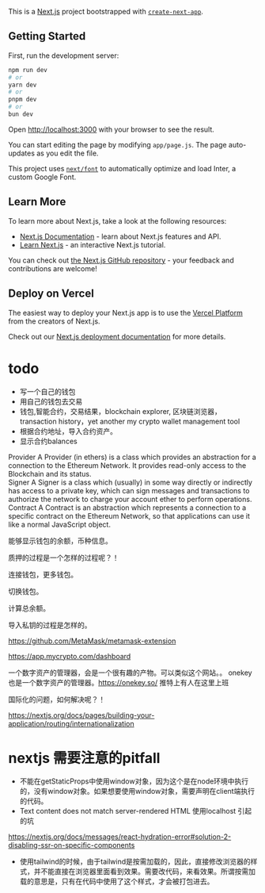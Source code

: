 This is a [Next.js](https://nextjs.org/) project bootstrapped with [`create-next-app`](https://github.com/vercel/next.js/tree/canary/packages/create-next-app).

## Getting Started

First, run the development server:

```bash
npm run dev
# or
yarn dev
# or
pnpm dev
# or
bun dev
```

Open [http://localhost:3000](http://localhost:3000) with your browser to see the result.

You can start editing the page by modifying `app/page.js`. The page auto-updates as you edit the file.

This project uses [`next/font`](https://nextjs.org/docs/basic-features/font-optimization) to automatically optimize and load Inter, a custom Google Font.

## Learn More

To learn more about Next.js, take a look at the following resources:

- [Next.js Documentation](https://nextjs.org/docs) - learn about Next.js features and API.
- [Learn Next.js](https://nextjs.org/learn) - an interactive Next.js tutorial.

You can check out [the Next.js GitHub repository](https://github.com/vercel/next.js/) - your feedback and contributions are welcome!

## Deploy on Vercel

The easiest way to deploy your Next.js app is to use the [Vercel Platform](https://vercel.com/new?utm_medium=default-template&filter=next.js&utm_source=create-next-app&utm_campaign=create-next-app-readme) from the creators of Next.js.

Check out our [Next.js deployment documentation](https://nextjs.org/docs/deployment) for more details.


# todo

- 写一个自己的钱包
- 用自己的钱包去交易
- 钱包,智能合约，交易结果，blockchain explorer, 区块链浏览器， transaction history，yet another my crypto wallet management tool 
- 根据合约地址，导入合约资产。
- 显示合约balances


Provider	A Provider (in ethers) is a class which provides an abstraction for a connection to the Ethereum Network. It provides read-only access to the Blockchain and its status.	 
Signer	A Signer is a class which (usually) in some way directly or indirectly has access to a private key, which can sign messages and transactions to authorize the network to charge your account ether to perform operations.	 
Contract	A Contract is an abstraction which represents a connection to a specific contract on the Ethereum Network, so that applications can use it like a normal JavaScript object.

能够显示钱包的余额，币种信息。

质押的过程是一个怎样的过程呢？！

连接钱包，更多钱包。

切换钱包。

计算总余额。

导入私钥的过程是怎样的。

https://github.com/MetaMask/metamask-extension


https://app.mycrypto.com/dashboard

一个数字资产的管理器，会是一个很有趣的产物。可以类似这个网站。。
onekey 也是一个数字资产的管理器。https://onekey.so/ 推特上有人在这里上班

国际化的问题，如何解决呢？！

https://nextjs.org/docs/pages/building-your-application/routing/internationalization


# nextjs 需要注意的pitfall

- 不能在getStaticProps中使用window对象，因为这个是在node环境中执行的，没有window对象。如果想要使用window对象，需要声明在client端执行的代码。
- Text content does not match server-rendered HTML
使用localhost 引起的坑

https://nextjs.org/docs/messages/react-hydration-error#solution-2-disabling-ssr-on-specific-components

- 使用tailwind的时候，由于tailwind是按需加载的，因此，直接修改浏览器的样式，并不能直接在浏览器里面看到效果。需要改代码，来看效果。所谓按需加载的意思是，只有在代码中使用了这个样式，才会被打包进去。